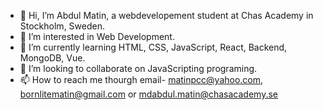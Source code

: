 - 👋 Hi, I’m Abdul Matin, a webdevelopement student at Chas Academy in Stockholm, Sweden.
- 👀 I’m interested in Web Development.
- 🌱 I’m currently learning HTML, CSS, JavaScript, React, Backend, MongoDB, Vue.
- 💞️ I’m looking to collaborate on JavaScripting programing.
- 📫 How to reach me thourgh email- matinpcc@yahoo.com, bornlitematin@gmail.com or mdabdul.matin@chasacademy.se

<!---
matin889/matin889 is a ✨ special ✨ repository because its `README.md` (this file) appears on your GitHub profile.
You can click the Preview link to take a look at your changes.
--->
